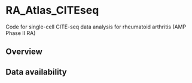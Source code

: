 # RA_Atlas_CITEseq

Code for single-cell CITE-seq data analysis for rheumatoid arthritis (AMP Phase II RA)

## Overview


## Data availability
